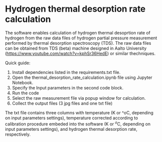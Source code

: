 # Hydrogen thermal desorption rate calculation

The software enables calculation of hydrogen thermal desoprtion rate of hydrogen from the raw data files of hydrogen partial pressure measurement performed by thermal desorption spectroscopy (TDS). The raw data files can be obtained from TDS (beta) machine designed in Aalto University (https://www.youtube.com/watch?v=kphSr36HedE) or similar thechniques.

Quick guide:
1. Install dependencies listed in the requirements.txt file.
2. Open the thermal_desorption_rate_calculation.ipynb file using Jupyter Notebook.
3. Specify the Input parameters in the second code block.
4. Run the code
5. Select the raw measurement file via popup window for calculation.
6. Collect the output files (3 jpg files and one txt file)

The txt file contains three columns with temperature (K or ^oC, depending on input parameters settings), temperature corrected according to calibration procedure embeded into the software (K or $^o$C, depending on input parameters settings), and hydrogen thermal desorption rate, respectively. 
